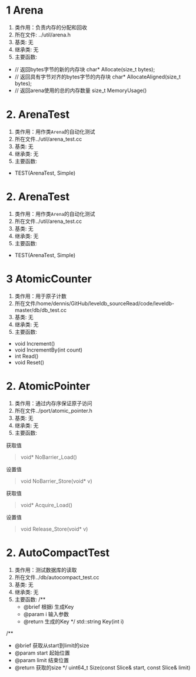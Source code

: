 # 1 Arena
1. 类作用：负责内存的分配和回收
2. 所在文件: ../util/arena.h
3. 基类: 无
4. 继承类: 无
5. 主要函数:
* // 返回bytes字节的新的内存块
  char* Allocate(size_t bytes);
*   // 返回具有字节对齐的bytes字节的内存块
  char* AllocateAligned(size_t bytes);
*   // 返回arena使用的总的内存数量
  size_t MemoryUsage()
# 2. ArenaTest   
1. 类作用：用作类`Arena`的自动化测试
2. 所在文件../util/arena_test.cc
3. 基类: 无
4. 继承类: 无
5. 主要函数:
* TEST(ArenaTest, Simple)

# 2. ArenaTest   
1. 类作用：用作类`Arena`的自动化测试
2. 所在文件../util/arena_test.cc
3. 基类: 无
4. 继承类: 无
5. 主要函数:
* TEST(ArenaTest, Simple)

# 3 AtomicCounter    
1. 类作用：用于原子计数
2. 所在文件/home/dennis/GitHub/leveldb_sourceRead/code/leveldb-master/db/db_test.cc
3. 基类: 无
4. 继承类: 无
5. 主要函数:
* void Increment()
* void IncrementBy(int count)
* int Read() 
* void Reset() 


# 2. AtomicPointer   
1. 类作用：通过内存序保证原子访问
2. 所在文件../port/atomic_pointer.h
3. 基类: 无
4. 继承类: 无
5. 主要函数:

获取值
> void* NoBarrier_Load() 

设置值
> void NoBarrier_Store(void* v) 

获取值
> void* Acquire_Load() 

设置值
>  void Release_Store(void* v) 

# 2. AutoCompactTest   
1. 类作用：测试数据库的读取
2. 所在文件../db/autocompact_test.cc
3. 基类: 无
4. 继承类: 无
5. 主要函数:
  /**
   * @brief 根据i 生成Key
   * @param i 输入参数
   * @return 生成的Key
   */
  std::string Key(int i)

  /**
   * @brief 获取从start到limit的size
   * @param start 起始位置
   * @param limit 结束位置
   * @return 获取的size
   */
  uint64_t Size(const Slice& start, const Slice& limit)

